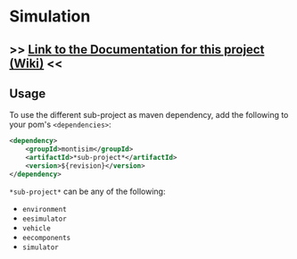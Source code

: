 <!-- (c) https://github.com/MontiCore/monticore -->
# Simulation

## >> [Link to the Documentation for this project (Wiki)](https://git.rwth-aachen.de/monticore/EmbeddedMontiArc/simulators/simulation/-/wikis/home)  <<

## Usage

To use the different sub-project as maven dependency, add the following to your pom's `<dependencies>`:

```xml
<dependency>
    <groupId>montisim</groupId>
    <artifactId>*sub-project*</artifactId>
    <version>${revision}</version>
</dependency>
```

`*sub-project*` can be any of the following:

- `environment`
- `eesimulator`
- `vehicle`
- `eecomponents`
- `simulator`
